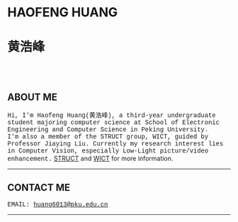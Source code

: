 # **HAOFENG HUANG**
# **黄浩峰**
<br/><br/>

## ABOUT ME
<font face="courier">Hi, I'm Haofeng Huang(黄浩峰), a third-year undergraduate student majoring computer science at School of Electronic Engineering and Computer Science in Peking University.<br/>
I'm also a member of the STRUCT group, WICT, guided by Professor Jiaying Liu.
Currently my research interest lies in Computer Vision, especially Low-Light picture/video enhancement.</font>
[STRUCT](http://39.96.165.147/struct.html) and [WICT](http://www.wict.pku.edu.cn/) for more information.

--------------------------

## CONTACT ME

<font face="courier">EMAIL:    huang6013@pku.edu.cn</font>

--------------------------


